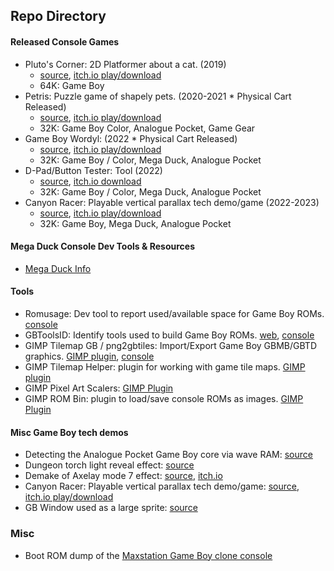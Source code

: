 ## Repo Directory 

#### Released Console Games
- Pluto's Corner: 2D Platformer about a cat. (2019)   
  * [source](https://github.com/bbbbbr/plutoscorner), [itch.io play/download](https://bbbbbr.itch.io/plutos-corner)
  * 64K: Game Boy
- Petris: Puzzle game of shapely pets. (2020-2021 * Physical Cart Released)
  * [source](https://github.com/bbbbbr/Petris), [itch.io play/download](https://bbbbbr.itch.io/petris)
  * 32K: Game Boy Color, Analogue Pocket, Game Gear
- Game Boy Wordyl: (2022 * Physical Cart Released)
  * [source](https://github.com/bbbbbr/gb-wordle), [itch.io play/download](https://bbbbbr.itch.io/gb-wordyl)
  * 32K: Game Boy / Color, Mega Duck, Analogue Pocket
- D-Pad/Button Tester: Tool (2022)
  * [source](https://github.com/bbbbbr/gameboy_button_test), [itch.io download](https://bbbbbr.itch.io/game-boy-button-test)
   * 32K: Game Boy / Color, Mega Duck, Analogue Pocket
- Canyon Racer: Playable vertical parallax tech demo/game (2022-2023)
  * [source](https://github.com/bbbbbr/canyon-racer), [itch.io play/download](https://bbbbbr.itch.io/canyon-racer)
  * 32K: Game Boy, Mega Duck, Analogue Pocket

#### Mega Duck Console Dev Tools & Resources
- [Mega Duck Info](https://github.com/bbbbbr/megaduck-info)


#### Tools
- Romusage: Dev tool to report used/available space for Game Boy ROMs. [console](https://github.com/bbbbbr/romusage)
- GBToolsID: Identify tools used to build Game Boy ROMs. [web](https://bbbbbr.github.io/gbtoolsid_web/), [console](https://github.com/bbbbbr/gbtoolsid)
- GIMP Tilemap GB / png2gbtiles: Import/Export Game Boy GBMB/GBTD graphics. [GIMP plugin](https://github.com/bbbbbr/gimp-tilemap-gb), [console](https://github.com/bbbbbr/gimp-tilemap-gb/tree/master/console)
- GIMP Tilemap Helper: plugin for working with game tile maps. [GIMP plugin](https://github.com/bbbbbr/gimp-tilemap-helper)
- GIMP Pixel Art Scalers: [GIMP Plugin](https://github.com/bbbbbr/gimp-plugin-pixel-art-scalers)
- GIMP ROM Bin: plugin to load/save console ROMs as images. [GIMP Plugin](https://github.com/bbbbbr/gimp-rom-bin)

#### Misc Game Boy tech demos
- Detecting the Analogue Pocket Game Boy core via wave RAM: [source](https://github.com/bbbbbr/is_it_analoguepocket)
- Dungeon torch light reveal effect: [source](https://github.com/bbbbbr/gb-torch-effect)
- Demake of Axelay mode 7 effect: [source](https://github.com/bbbbbr/gb-axelay-demo), [itch.io](https://bbbbbr.itch.io/gameboy-axelay)
- Canyon Racer: Playable vertical parallax tech demo/game: [source](https://github.com/bbbbbr/canyon-racer), [itch.io play/download](https://bbbbbr.itch.io/canyon-racer)
- GB Window used as a large sprite: [source](https://github.com/bbbbbr/gb-window-as-sprite)
 
 ### Misc
 - Boot ROM dump of the [Maxstation Game Boy clone console](https://github.com/bbbbbr/gameboy_clone_maxstation)

